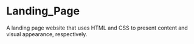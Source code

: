 # Landing_Page
A landing page website that uses HTML and CSS to present content and visual appearance, respectively.
